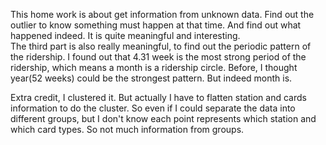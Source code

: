 This home work is about get information from unknown data. Find out the outlier to know something must happen at that time. And find out what happened indeed. It is quite meaningful and interesting. </br>
The third part is also really meaningful, to find out the periodic pattern of the ridership. I found out that 4.31 week is the most strong period of the ridership, which means a month is a ridership circle. Before, I thought year(52 weeks) could be the strongest pattern. But indeed month is.

Extra credit, I clustered it. But actually I have to flatten station and cards information to do the cluster. So even if I could separate the data into different groups, but I don't know each point represents which station and which card types. So not much information from groups.
